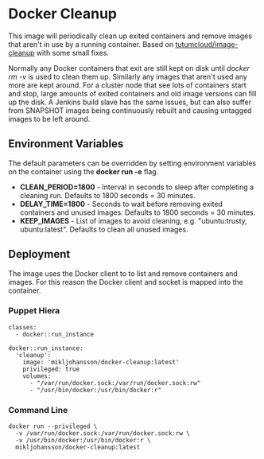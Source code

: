 # Docker Cleanup
This image will periodically clean up exited containers and remove images that aren't in use by a running container. Based on [tutumcloud/image-cleanup](https://github.com/tutumcloud/image-cleanup) with some small fixes.

Normally any Docker containers that exit are still kept on disk until *docker rm -v* is used to clean them up. Similarly any images that aren't used any more are kept around. For a cluster node that see lots of containers start and stop, large amounts of exited containers and old image versions can fill up the disk. A Jenkins build slave has the same issues, but can also suffer from SNAPSHOT images being continuously rebuilt and causing untagged <none> images to be left around.

## Environment Variables
The default parameters can be overridden by setting environment variables on the container using the **docker run -e** flag.

 * **CLEAN_PERIOD=1800** - Interval in seconds to sleep after completing a cleaning run. Defaults to 1800 seconds = 30 minutes.
 * **DELAY_TIME=1800** - Seconds to wait before removing exited containers and unused images. Defaults to 1800 seconds = 30 minutes.
 * **KEEP_IMAGES** - List of images to avoid cleaning, e.g. "ubuntu:trusty, ubuntu:latest". Defaults to clean all unused images.

## Deployment
The image uses the Docker client to to list and remove containers and images. For this reason the Docker client and socket is mapped into the container.

### Puppet Hiera
```
classes:
  - docker::run_instance

docker::run_instance:
  'cleanup':
    image: 'mikljohansson/docker-cleanup:latest'
    privileged: true
    volumes:
      - "/var/run/docker.sock:/var/run/docker.sock:rw"
      - "/usr/bin/docker:/usr/bin/docker:r"
```

### Command Line
```
docker run --privileged \
  -v /var/run/docker.sock:/var/run/docker.sock:rw \
  -v /usr/bin/docker:/usr/bin/docker:r \
  mikljohansson/docker-cleanup:latest
```
